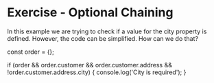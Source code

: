 # Exercise - Optional Chaining 
In this example we are trying to check if a value for the city property is defined. However, the code can be simplified. How can we do that?

const order = {};

if (order && order.customer && order.customer.address && !order.customer.address.city) {
  console.log('City is required');
}
